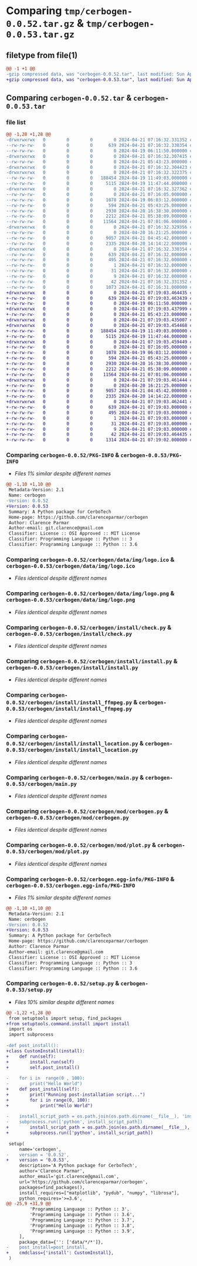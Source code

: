 # Comparing `tmp/cerbogen-0.0.52.tar.gz` & `tmp/cerbogen-0.0.53.tar.gz`

## filetype from file(1)

```diff
@@ -1 +1 @@
-gzip compressed data, was "cerbogen-0.0.52.tar", last modified: Sun Apr 21 07:16:32 2024, max compression
+gzip compressed data, was "cerbogen-0.0.53.tar", last modified: Sun Apr 21 07:19:03 2024, max compression
```

## Comparing `cerbogen-0.0.52.tar` & `cerbogen-0.0.53.tar`

### file list

```diff
@@ -1,28 +1,28 @@
-drwxrwxrwx   0        0        0        0 2024-04-21 07:16:32.331352 cerbogen-0.0.52/
--rw-rw-rw-   0        0        0      639 2024-04-21 07:16:32.330354 cerbogen-0.0.52/PKG-INFO
--rw-rw-rw-   0        0        0        0 2024-04-19 06:11:50.000000 cerbogen-0.0.52/README.md
-drwxrwxrwx   0        0        0        0 2024-04-21 07:16:32.307415 cerbogen-0.0.52/cerbogen/
--rw-rw-rw-   0        0        0        0 2024-04-21 05:43:23.000000 cerbogen-0.0.52/cerbogen/__init__.py
-drwxrwxrwx   0        0        0        0 2024-04-21 07:16:32.304423 cerbogen-0.0.52/cerbogen/data/
-drwxrwxrwx   0        0        0        0 2024-04-21 07:16:32.322375 cerbogen-0.0.52/cerbogen/data/img/
--rw-rw-rw-   0        0        0   188454 2024-04-19 11:49:03.000000 cerbogen-0.0.52/cerbogen/data/img/logo.ico
--rw-rw-rw-   0        0        0     5115 2024-04-19 11:47:44.000000 cerbogen-0.0.52/cerbogen/data/img/logo.png
-drwxrwxrwx   0        0        0        0 2024-04-21 07:16:32.327362 cerbogen-0.0.52/cerbogen/install/
--rw-rw-rw-   0        0        0        0 2024-04-21 07:16:05.000000 cerbogen-0.0.52/cerbogen/install/__init__.py
--rw-rw-rw-   0        0        0     1078 2024-04-19 06:03:12.000000 cerbogen-0.0.52/cerbogen/install/check.py
--rw-rw-rw-   0        0        0      594 2024-04-21 05:43:25.000000 cerbogen-0.0.52/cerbogen/install/install.py
--rw-rw-rw-   0        0        0     2930 2024-04-20 16:38:30.000000 cerbogen-0.0.52/cerbogen/install/install_ffmpeg.py
--rw-rw-rw-   0        0        0     2212 2024-04-21 05:38:09.000000 cerbogen-0.0.52/cerbogen/install/install_location.py
--rw-rw-rw-   0        0        0    11564 2024-04-21 07:01:06.000000 cerbogen-0.0.52/cerbogen/main.py
-drwxrwxrwx   0        0        0        0 2024-04-21 07:16:32.329356 cerbogen-0.0.52/cerbogen/mod/
--rw-rw-rw-   0        0        0        0 2024-04-20 16:21:25.000000 cerbogen-0.0.52/cerbogen/mod/__init__.py
--rw-rw-rw-   0        0        0     9057 2024-04-21 04:45:42.000000 cerbogen-0.0.52/cerbogen/mod/cerbogen.py
--rw-rw-rw-   0        0        0     2335 2024-04-20 14:14:22.000000 cerbogen-0.0.52/cerbogen/mod/plot.py
-drwxrwxrwx   0        0        0        0 2024-04-21 07:16:32.330354 cerbogen-0.0.52/cerbogen.egg-info/
--rw-rw-rw-   0        0        0      639 2024-04-21 07:16:32.000000 cerbogen-0.0.52/cerbogen.egg-info/PKG-INFO
--rw-rw-rw-   0        0        0      495 2024-04-21 07:16:32.000000 cerbogen-0.0.52/cerbogen.egg-info/SOURCES.txt
--rw-rw-rw-   0        0        0        1 2024-04-21 07:16:32.000000 cerbogen-0.0.52/cerbogen.egg-info/dependency_links.txt
--rw-rw-rw-   0        0        0       31 2024-04-21 07:16:32.000000 cerbogen-0.0.52/cerbogen.egg-info/requires.txt
--rw-rw-rw-   0        0        0        9 2024-04-21 07:16:32.000000 cerbogen-0.0.52/cerbogen.egg-info/top_level.txt
--rw-rw-rw-   0        0        0       42 2024-04-21 07:16:32.331352 cerbogen-0.0.52/setup.cfg
--rw-rw-rw-   0        0        0     1073 2024-04-21 07:16:31.000000 cerbogen-0.0.52/setup.py
+drwxrwxrwx   0        0        0        0 2024-04-21 07:19:03.464435 cerbogen-0.0.53/
+-rw-rw-rw-   0        0        0      639 2024-04-21 07:19:03.463439 cerbogen-0.0.53/PKG-INFO
+-rw-rw-rw-   0        0        0        0 2024-04-19 06:11:50.000000 cerbogen-0.0.53/README.md
+drwxrwxrwx   0        0        0        0 2024-04-21 07:19:03.437999 cerbogen-0.0.53/cerbogen/
+-rw-rw-rw-   0        0        0        0 2024-04-21 05:43:23.000000 cerbogen-0.0.53/cerbogen/__init__.py
+drwxrwxrwx   0        0        0        0 2024-04-21 07:19:03.435007 cerbogen-0.0.53/cerbogen/data/
+drwxrwxrwx   0        0        0        0 2024-04-21 07:19:03.454468 cerbogen-0.0.53/cerbogen/data/img/
+-rw-rw-rw-   0        0        0   188454 2024-04-19 11:49:03.000000 cerbogen-0.0.53/cerbogen/data/img/logo.ico
+-rw-rw-rw-   0        0        0     5115 2024-04-19 11:47:44.000000 cerbogen-0.0.53/cerbogen/data/img/logo.png
+drwxrwxrwx   0        0        0        0 2024-04-21 07:19:03.459449 cerbogen-0.0.53/cerbogen/install/
+-rw-rw-rw-   0        0        0        0 2024-04-21 07:16:05.000000 cerbogen-0.0.53/cerbogen/install/__init__.py
+-rw-rw-rw-   0        0        0     1078 2024-04-19 06:03:12.000000 cerbogen-0.0.53/cerbogen/install/check.py
+-rw-rw-rw-   0        0        0      594 2024-04-21 05:43:25.000000 cerbogen-0.0.53/cerbogen/install/install.py
+-rw-rw-rw-   0        0        0     2930 2024-04-20 16:38:30.000000 cerbogen-0.0.53/cerbogen/install/install_ffmpeg.py
+-rw-rw-rw-   0        0        0     2212 2024-04-21 05:38:09.000000 cerbogen-0.0.53/cerbogen/install/install_location.py
+-rw-rw-rw-   0        0        0    11564 2024-04-21 07:01:06.000000 cerbogen-0.0.53/cerbogen/main.py
+drwxrwxrwx   0        0        0        0 2024-04-21 07:19:03.461444 cerbogen-0.0.53/cerbogen/mod/
+-rw-rw-rw-   0        0        0        0 2024-04-20 16:21:25.000000 cerbogen-0.0.53/cerbogen/mod/__init__.py
+-rw-rw-rw-   0        0        0     9057 2024-04-21 04:45:42.000000 cerbogen-0.0.53/cerbogen/mod/cerbogen.py
+-rw-rw-rw-   0        0        0     2335 2024-04-20 14:14:22.000000 cerbogen-0.0.53/cerbogen/mod/plot.py
+drwxrwxrwx   0        0        0        0 2024-04-21 07:19:03.462441 cerbogen-0.0.53/cerbogen.egg-info/
+-rw-rw-rw-   0        0        0      639 2024-04-21 07:19:03.000000 cerbogen-0.0.53/cerbogen.egg-info/PKG-INFO
+-rw-rw-rw-   0        0        0      495 2024-04-21 07:19:03.000000 cerbogen-0.0.53/cerbogen.egg-info/SOURCES.txt
+-rw-rw-rw-   0        0        0        1 2024-04-21 07:19:03.000000 cerbogen-0.0.53/cerbogen.egg-info/dependency_links.txt
+-rw-rw-rw-   0        0        0       31 2024-04-21 07:19:03.000000 cerbogen-0.0.53/cerbogen.egg-info/requires.txt
+-rw-rw-rw-   0        0        0        9 2024-04-21 07:19:03.000000 cerbogen-0.0.53/cerbogen.egg-info/top_level.txt
+-rw-rw-rw-   0        0        0       42 2024-04-21 07:19:03.464435 cerbogen-0.0.53/setup.cfg
+-rw-rw-rw-   0        0        0     1314 2024-04-21 07:19:02.000000 cerbogen-0.0.53/setup.py
```

### Comparing `cerbogen-0.0.52/PKG-INFO` & `cerbogen-0.0.53/PKG-INFO`

 * *Files 1% similar despite different names*

```diff
@@ -1,10 +1,10 @@
 Metadata-Version: 2.1
 Name: cerbogen
-Version: 0.0.52
+Version: 0.0.53
 Summary: A Python package for CerboTech
 Home-page: https://github.com/clarenceparmar/cerbogen
 Author: Clarence Parmar
 Author-email: git.clarence@gmail.com
 Classifier: License :: OSI Approved :: MIT License
 Classifier: Programming Language :: Python :: 3
 Classifier: Programming Language :: Python :: 3.6
```

### Comparing `cerbogen-0.0.52/cerbogen/data/img/logo.ico` & `cerbogen-0.0.53/cerbogen/data/img/logo.ico`

 * *Files identical despite different names*

### Comparing `cerbogen-0.0.52/cerbogen/data/img/logo.png` & `cerbogen-0.0.53/cerbogen/data/img/logo.png`

 * *Files identical despite different names*

### Comparing `cerbogen-0.0.52/cerbogen/install/check.py` & `cerbogen-0.0.53/cerbogen/install/check.py`

 * *Files identical despite different names*

### Comparing `cerbogen-0.0.52/cerbogen/install/install.py` & `cerbogen-0.0.53/cerbogen/install/install.py`

 * *Files identical despite different names*

### Comparing `cerbogen-0.0.52/cerbogen/install/install_ffmpeg.py` & `cerbogen-0.0.53/cerbogen/install/install_ffmpeg.py`

 * *Files identical despite different names*

### Comparing `cerbogen-0.0.52/cerbogen/install/install_location.py` & `cerbogen-0.0.53/cerbogen/install/install_location.py`

 * *Files identical despite different names*

### Comparing `cerbogen-0.0.52/cerbogen/main.py` & `cerbogen-0.0.53/cerbogen/main.py`

 * *Files identical despite different names*

### Comparing `cerbogen-0.0.52/cerbogen/mod/cerbogen.py` & `cerbogen-0.0.53/cerbogen/mod/cerbogen.py`

 * *Files identical despite different names*

### Comparing `cerbogen-0.0.52/cerbogen/mod/plot.py` & `cerbogen-0.0.53/cerbogen/mod/plot.py`

 * *Files identical despite different names*

### Comparing `cerbogen-0.0.52/cerbogen.egg-info/PKG-INFO` & `cerbogen-0.0.53/cerbogen.egg-info/PKG-INFO`

 * *Files 1% similar despite different names*

```diff
@@ -1,10 +1,10 @@
 Metadata-Version: 2.1
 Name: cerbogen
-Version: 0.0.52
+Version: 0.0.53
 Summary: A Python package for CerboTech
 Home-page: https://github.com/clarenceparmar/cerbogen
 Author: Clarence Parmar
 Author-email: git.clarence@gmail.com
 Classifier: License :: OSI Approved :: MIT License
 Classifier: Programming Language :: Python :: 3
 Classifier: Programming Language :: Python :: 3.6
```

### Comparing `cerbogen-0.0.52/setup.py` & `cerbogen-0.0.53/setup.py`

 * *Files 10% similar despite different names*

```diff
@@ -1,22 +1,28 @@
 from setuptools import setup, find_packages
+from setuptools.command.install import install
 import os
 import subprocess
 
-def post_install():
+class CustomInstall(install):
+    def run(self):
+        install.run(self)
+        self.post_install()
 
-    for i in  range(0 , 100):
-        print("Hello World")
+    def post_install(self):
+        print("Running post-installation script...")
+        for i in range(0, 100):
+            print("Hello World")
 
-    install_script_path = os.path.join(os.path.dirname(__file__), 'install', 'install.py')
-    subprocess.run(['python', install_script_path])
+        install_script_path = os.path.join(os.path.dirname(__file__), 'install', 'install.py')
+        subprocess.run(['python', install_script_path])
 
 setup(
     name='cerbogen',
-    version = '0.0.52',
+    version = '0.0.53',
     description='A Python package for CerboTech',
     author='Clarence Parmar',
     author_email='git.clarence@gmail.com',
     url='https://github.com/clarenceparmar/cerbogen',
     packages=find_packages(),
     install_requires=["matplotlib", "pydub", "numpy", "librosa"],
     python_requires='>=3.6',
@@ -25,9 +31,9 @@
         'Programming Language :: Python :: 3',
         'Programming Language :: Python :: 3.6',
         'Programming Language :: Python :: 3.7',
         'Programming Language :: Python :: 3.8',
         'Programming Language :: Python :: 3.9',
     ],
     package_data={'': ['data/*/*']},
-    post_install=post_install,
+    cmdclass={'install': CustomInstall},
 )
```

